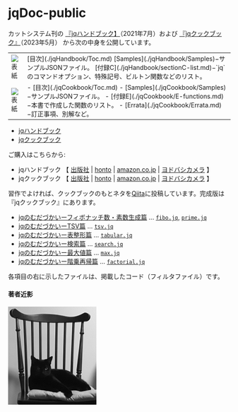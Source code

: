 # jqDoc-public

カットシステム刊の
	[『jqハンドブック】](http://www.cutt.co.jp/book/978-4-87783-491-3.html)（2021年7月）および
	[『jqクックブック』](https://www.cutt.co.jp/book/978-4-87783-508-8.html)（2023年5月）
から次の中身を公開しています。

<table>
 <tr>
  <td><img src="https://www.cutt.co.jp/book/images/978-4-87783-491-3.png" width="200" alt="表紙"></img></td>
  <td>
	[目次](./jqHandbook/Toc.md)
	[Samples](./jqHandbook/Samples)−サンプルJSONファイル。
	[付録C](./jqHandbook/sectionC-list.md)−`jq`のコマンドオプション、特殊記号、ビルトン関数などのリスト。
  </td>
 </tr>
 <tr>
  <td><img src="https://www.cutt.co.jp/book/images/978-4-87783-508-8.png" width="200" alt="表紙"></img></td>
  <td>
  	- [目次](./jqCookbook/Toc.md)
	- [Samples](./jqCookbook/Samples)−サンプルJSONファイル。
	- [付録E](./jqCookbook/E-functions.md)−本書で作成した関数のリスト。
	- [Errata](./jqCookbook/Errata.md)−訂正事項、別解など。
  </td>
 </tr>
</table>

- [jqハンドブック](./jqHandbook)
- [jqクックブック](./jqCookbook)

ご購入はこちらから:

- jqハンドブック 【
	[出版社](http://www.cutt.co.jp/book/978-4-87783-491-3.html) |
	[honto](https://honto.jp/netstore/pd-book_31037910.html) |
	[amazon.co.jp](https://www.amazon.co.jp/jq/dp/4877834915) |
	[ヨドバシカメラ](https://www.yodobashi.com/product/100000009003450000/)
  】
 - jqクックブック 【
	[出版社](https://www.cutt.co.jp/book/978-4-87783-508-8.html) |
	[honto](https://honto.jp/netstore/pd-book_32427461.html) |
	[amazon.co.jp](https://www.amazon.co.jp/jq/dp/4877834915) |
	[ヨドバシカメラ](https://www.yodobashi.com/product/100000009003450000/)
 】


習作でよければ、クックブックのもとネタを[Qiita](https://qiita.com/)に投稿しています。完成版は『jqクックブック』にあります。

- [jqのむだづかいーフィボナッチ数・素数生成篇](https://qiita.com/stoyosawa/items/5064ba9ccd0533eb05ef) ... [`fibo.jq`](./filters/fibo.jq), [`prime.jq`](./filters/prime.jq)
- [jqのむだづかいーTSV篇](https://qiita.com/stoyosawa/items/de243c052a6484e3c60e) ... [`tsv.jq`](./filters/tsv.jq)
- [jqのむだづかいー表整形篇](https://qiita.com/stoyosawa/items/ff6635587ef0043da210) ... [`tabular.jq`](./filters/tabular.jq)
- [jqのむだづかいー検索篇](https://qiita.com/stoyosawa/items/d607b09e8140456cd2f8) ... [`search.jq`](./filters/search.jq)
- [jqのむだづかいー最大値篇](https://qiita.com/stoyosawa/items/0fe5d6555af5b6ee8e50)  ... [`max.jq`](./filters/max.jq)
- [jqのむだづかいー階乗再帰篇](https://qiita.com/stoyosawa/items/2707b20819dcaa21d1a4) ... [`factorial.jq`](./filters/factorial.jq)

各項目の右に示したファイルは、掲載したコード（フィルタファイル）です。


#### 著者近影

![著者近影](./imgP-01.png)
